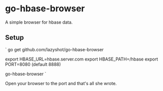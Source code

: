 # go-hbase-browser

A simple browser for hbase data.

## Setup

`
go get github.com/lazyshot/go-hbase-browser

export HBASE_URL=hbase.server.com
export HBASE_PATH=/hbase
export PORT=8080 (default 8888)

go-hbase-browser
`

Open your browser to the port and that's all she wrote.

